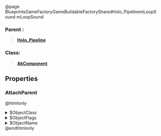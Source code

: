 @page BlueprintsGameFactoryGameBuildableFactorySharedHolo_PipelinemLoopSound mLoopSound
### Parent :
<b><a href="_blueprints_game_factory_game_buildable_factory-shared_holo__pipeline.html"><blockquote>Holo_Pipeline</blockquote></a></b>
### Class:
<b><a href="_class_script_ak_component.html"><blockquote>AkComponent</blockquote></a></b>
## Properties
### AttachParent
@htmlonly
<details>
 <summary>$ObjectClass</summary>
<b><a href="_class_script_scene_component.html"><blockquote>SceneComponent</blockquote></a></b>
</details>
<details>
 <summary>$ObjectFlags</summary>
<blockquote>2883617</blockquote>
</details>
<details>
 <summary>$ObjectName</summary>
<blockquote>RootComponent</blockquote>
</details>
@endhtmlonly

